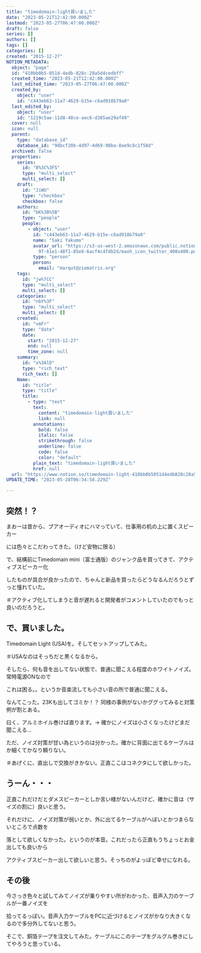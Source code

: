 ```yaml
---
title: "timedomain-light買いました"
date: "2023-05-21T12:42:00.000Z"
lastmod: "2023-05-27T06:47:00.000Z"
draft: false
series: []
authors: []
tags: []
categories: []
created: "2015-12-27"
NOTION_METADATA:
  object: "page"
  id: "410bb0b5-051d-4edb-828c-28a5d4cedbff"
  created_time: "2023-05-21T12:42:00.000Z"
  last_edited_time: "2023-05-27T06:47:00.000Z"
  created_by:
    object: "user"
    id: "c443eb63-11a7-4629-b15e-c6ad918b79a0"
  last_edited_by:
    object: "user"
    id: "1219c5ae-11d8-48ce-aec6-d385ae29af49"
  cover: null
  icon: null
  parent:
    type: "database_id"
    database_id: "9dbcf20b-4d97-4d69-98ba-8ae9c8c1f58d"
  archived: false
  properties:
    series:
      id: "B%3C%3FS"
      type: "multi_select"
      multi_select: []
    draft:
      id: "JiWU"
      type: "checkbox"
      checkbox: false
    authors:
      id: "bK%3B%5B"
      type: "people"
      people:
        - object: "user"
          id: "c443eb63-11a7-4629-b15e-c6ad918b79a0"
          name: "Saki Yakumo"
          avatar_url: "https://s3-us-west-2.amazonaws.com/public.notion-static.com/3ad1c4\
            97-61e1-48f1-85e8-6acf4c4fdb2d/maoh_icon_twitter_400x400.png"
          type: "person"
          person:
            email: "marqut@ziomatrix.org"
    tags:
      id: "jw%7CC"
      type: "multi_select"
      multi_select: []
    categories:
      id: "nbY%3F"
      type: "multi_select"
      multi_select: []
    created:
      id: "vmFr"
      type: "date"
      date:
        start: "2015-12-27"
        end: null
        time_zone: null
    summary:
      id: "x%3AlD"
      type: "rich_text"
      rich_text: []
    Name:
      id: "title"
      type: "title"
      title:
        - type: "text"
          text:
            content: "timedomain-light買いました"
            link: null
          annotations:
            bold: false
            italic: false
            strikethrough: false
            underline: false
            code: false
            color: "default"
          plain_text: "timedomain-light買いました"
          href: null
  url: "https://www.notion.so/timedomain-light-410bb0b5051d4edb828c28a5d4cedbff"
UPDATE_TIME: "2023-05-28T06:34:58.229Z"

---
```

<link rel="stylesheet" href="https://cdn.jsdelivr.net/npm/katex@0.16.2/dist/katex.min.css" integrity="sha384-bYdxxUwYipFNohQlHt0bjN/LCpueqWz13HufFEV1SUatKs1cm4L6fFgCi1jT643X" crossorigin="anonymous">


## 突然！？


まおーは昔から、プアオーディオにハマっていて、仕事用の机の上に置くスピーカー


には色々とこだわってきた。（けど安物に限る）


で、結構前にTimedomain mini（富士通版）のジャンク品を買ってきて、アクティブスピーカー化


したものが具合が良かったので、ちゃんと新品を買ったらどうなるんだろうとずっと憧れていた。


＃アクティブ化してしまうと音が遅れると開発者がコメントしていたのでもっと良いのだろうと。


## で、買いました。


Timedomain Light (USA)を。そしてセットアップしてみた。


＃USAなのはそっちだと黒くなるから。


そしたら、何も音を出してない状態で、普通に聞こえる程度のホワイトノイズ。常時電源ONなので


これは困る。。というか音楽流しても小さい音の所で普通に聞こえる。


なんてこった。23Kも出してゴミか！？ 同様の事例がないかググってみると対策例が割とある。


曰く、アルミホイル巻けば直ります。-> 確かにノイズは小さくなったけどまだ聞こえる…


ただ、ノイズ対策が甘い為というのは分かった。確かに背面に出てるケーブルはか細くてかなり頼りない。


＃あげくに、直出しで交換がきかない。正直ここはコネクタにして欲しかった。


## うーん・・・


正直これだけだとダメスピーカーとしか言い様がないんだけど、確かに音は（サイズの割に）良いと思う。


それだけに、ノイズ対策が弱いとか、外に出てるケーブルがへぼいとかつまらないところで点数を


落として欲しくなかった。というのが本音。これだったら正直もうちょっとお金出しても良いから


アクティブスピーカー出して欲しいと思う。そっちのがよっぽど幸せになれる。


## その後


今さっき色々と試してみてノイズが乗りやすい所がわかった、音声入力のケーブルが一番ノイズを


拾ってるっぽい。音声入力ケーブルをPCに近づけるとノイズがかなり大きくなるので多分外してないと思う。


そこで、銅箔テープを注文してみた。ケーブルにこのテープをグルグル巻きにしてやろうと思っている。

